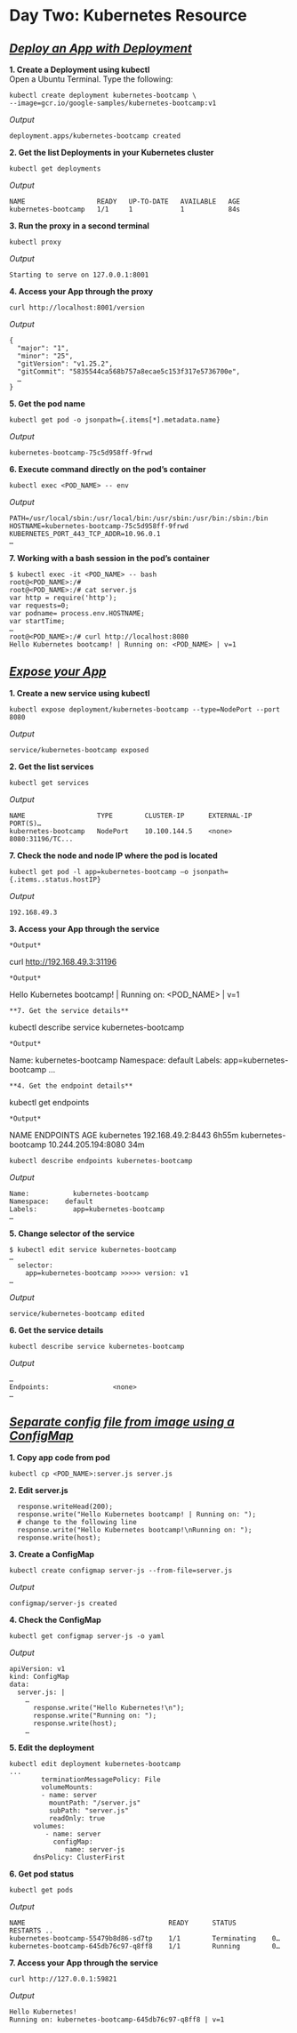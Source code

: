 # **Day Two: Kubernetes Resource**

## *<u>Deploy an App with Deployment</u>*

**1. Create a Deployment using kubectl**  
Open a Ubuntu Terminal. Type the following:
```
kubectl create deployment kubernetes-bootcamp \
--image=gcr.io/google-samples/kubernetes-bootcamp:v1
```
*Output*
```   
deployment.apps/kubernetes-bootcamp created
```
**2. Get the list Deployments in your Kubernetes cluster**
```
kubectl get deployments
```
*Output*
```   
NAME                  READY   UP-TO-DATE   AVAILABLE   AGE
kubernetes-bootcamp   1/1     1            1           84s
```
**3. Run the proxy in a second terminal**
```
kubectl proxy
```
*Output*
```   
Starting to serve on 127.0.0.1:8001
```
**4. Access your App through the proxy**
```
curl http://localhost:8001/version
```
*Output*
```   
{
  "major": "1",
  "minor": "25",
  "gitVersion": "v1.25.2",
  "gitCommit": "5835544ca568b757a8ecae5c153f317e5736700e",
  …
}
```
**5. Get the pod name**
```
kubectl get pod -o jsonpath={.items[*].metadata.name}
```
*Output*
```   
kubernetes-bootcamp-75c5d958ff-9frwd
```
**6. Execute command directly on the pod’s container**
```
kubectl exec <POD_NAME> -- env
```
*Output*
```   
PATH=/usr/local/sbin:/usr/local/bin:/usr/sbin:/usr/bin:/sbin:/bin
HOSTNAME=kubernetes-bootcamp-75c5d958ff-9frwd
KUBERNETES_PORT_443_TCP_ADDR=10.96.0.1
…
```
**7. Working with a bash session in the pod’s container**
```
$ kubectl exec -it <POD_NAME> -- bash   
root@<POD_NAME>:/#
root@<POD_NAME>:/# cat server.js
var http = require('http');
var requests=0;
var podname= process.env.HOSTNAME; 
var startTime;
…
root@<POD_NAME>:/# curl http://localhost:8080
Hello Kubernetes bootcamp! | Running on: <POD_NAME> | v=1
```

## *<u>Expose your App</u>*

**1. Create a new service using kubectl**
```
kubectl expose deployment/kubernetes-bootcamp --type=NodePort --port 8080
```
*Output*
```   
service/kubernetes-bootcamp exposed
```
**2. Get the list services**
```
kubectl get services
```
*Output*
```   
NAME                  TYPE        CLUSTER-IP      EXTERNAL-IP     PORT(S)…
kubernetes-bootcamp   NodePort    10.100.144.5    <none>          8080:31196/TC...
```
**7. Check the node and node IP where the pod is located**
```
kubectl get pod -l app=kubernetes-bootcamp –o jsonpath={.items..status.hostIP}
```
*Output*
```   
192.168.49.3
```
**3. Access your App through the service**
```
*Output*
```   
curl http://192.168.49.3:31196
```
*Output*
```   
Hello Kubernetes bootcamp! | Running on: <POD_NAME> | v=1
```
**7. Get the service details**
```
kubectl describe service kubernetes-bootcamp
```
*Output*
```   
Name:                     kubernetes-bootcamp
Namespace:           default
Labels:                   app=kubernetes-bootcamp
…
```
**4. Get the endpoint details**
```
kubectl get endpoints
```
*Output*
```   
NAME			ENDPOINTS		AGE
kubernetes			192.168.49.2:8443	6h55m
kubernetes-bootcamp   	10.244.205.194:8080	34m
```
kubectl describe endpoints kubernetes-bootcamp
```
*Output*
```   
Name:         	kubernetes-bootcamp
Namespace:    default
Labels:       	app=kubernetes-bootcamp
…
```
**5. Change selector of the service**
```
$ kubectl edit service kubernetes-bootcamp
…
  selector:
    app=kubernetes-bootcamp >>>>> version: v1
…
```
*Output*
```   
service/kubernetes-bootcamp edited
```
**6. Get the service details**
```
kubectl describe service kubernetes-bootcamp
```
*Output*
```   
…
Endpoints:                <none>
…
```
## *<u>Separate config file from image using a ConfigMap</u>*

**1. Copy app code from pod**
```
kubectl cp <POD_NAME>:server.js server.js
```
**2. Edit server.js**
```
  response.writeHead(200);
  response.write("Hello Kubernetes bootcamp! | Running on: ");
  # change to the following line
  response.write("Hello Kubernetes bootcamp!\nRunning on: ");
  response.write(host);
```
**3. Create a ConfigMap**
```
kubectl create configmap server-js --from-file=server.js
```
*Output*
```  
configmap/server-js created
```
**4. Check the ConfigMap**
```
kubectl get configmap server-js -o yaml
```
*Output*
```  
apiVersion: v1
kind: ConfigMap
data:
  server.js: |
    …
      response.write("Hello Kubernetes!\n");
      response.write("Running on: ");
      response.write(host);
    …
```
**5. Edit the deployment**
```
kubectl edit deployment kubernetes-bootcamp
...
        terminationMessagePolicy: File
        volumeMounts:
        - name: server
          mountPath: "/server.js"
          subPath: "server.js"
          readOnly: true
      volumes:
         - name: server
           configMap:
              name: server-js
      dnsPolicy: ClusterFirst
```
**6. Get pod status**
```
kubectl get pods
```
*Output*
```  
NAME                                    READY      STATUS         RESTARTS ..
kubernetes-bootcamp-55479b8d86-sd7tp    1/1        Terminating    0…
kubernetes-bootcamp-645db76c97-q8ff8    1/1        Running        0…
```
**7. Access your App through the service**
```
curl http://127.0.0.1:59821
```
*Output*
```  
Hello Kubernetes!
Running on: kubernetes-bootcamp-645db76c97-q8ff8 | v=1
```